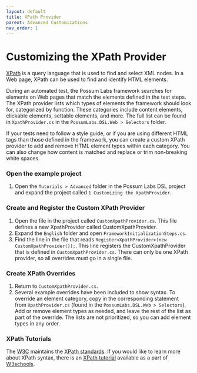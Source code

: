 ```yaml
---
layout: default
title: XPath Provider
parent: Advanced Customizations
nav_order: 1
---
```


# Customizing the XPath Provider

<a href="https://www.w3schools.com/xml/xpath_intro.asp" target="_blank">XPath</a> is a query language that is used to find and select XML nodes. In a Web page, XPath can be used to find and identify HTML elements.

During an automated test, the Possum Labs framework searches for elements on Web pages that match the elements defined in the test steps. The XPath provider lists which types of elements the framework should look for, categorized by function. These categories include content elements, clickable elements, settable elements, and more. The full list can be found in `XpathProvider.cs` in the `PossumLabs.DSL.Web > Selectors` folder. 

If your tests need to follow a style guide, or if you are using different HTML tags than those defined in the framework, you can create a custom XPath provider to add and remove HTML element types within each category. You can also change how content is matched and replace or trim non-breaking white spaces.

### Open the example project

1. Open the `Tutorials > Advanced` folder in the Possum Labs DSL project and expand the project called `1 Customizing the XpathProvider`.

### Create and Register the Custom XPath Provider

1. Open the file in the project called `CustomXpathProvider.cs`. This file defines a new XpathProvider called CustomXpathProvider.
1. Expand the `English` folder and open `FrameworkInitializationSteps.cs`. 
1. Find the line in the file that reads `Register<XpathProvider>(new CustomXpathProvider());`. This line registers the CustomXpathProvider that is defined in `CustomXpathProvider.cs`. There can only be one XPath provider, so all overrides must go in a single file. 

### Create XPath Overrides

1. Return to `CustomXpathProvider.cs`. 
1. Several example overrides have been included to show syntax. To override an element category, copy in the corresponding statement from `XpathProvider.cs` (found in the `PossumLabs.DSL.Web > Selectors`). Add or remove element types as needed, and leave the rest of the list as part of the override. The lists are not prioritized, so you can add element types in any order.

### XPath Tutorials

The [W3C](https://www.w3.org/) maintains the [XPath standards](https://www.w3.org/TR/xpath/all/). If you would like to learn more about XPath syntax, there is an [XPath tutorial](https://www.w3schools.com/xml/xpath_intro.asp) available as a part of [W3schools](https://www.w3schools.com/).

